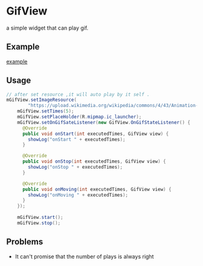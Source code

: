 # GifView
a simple widget that can play gif.

## Example
[example](gif/example.gif)

## Usage
```java
// after set resource ,it will auto play by it self .
mGifView.setImageResource(
        "https://upload.wikimedia.org/wikipedia/commons/4/43/Animation-battery_Android_8.gif");
    mGifView.setTimes(5);
    mGifView.setPlaceHolder(R.mipmap.ic_launcher);
    mGifView.setOnGifSateListener(new GifView.OnGifStateListener() {
      @Override
      public void onStart(int executedTimes, GifView view) {
        showLog("onStart " + executedTimes);
      }

      @Override
      public void onStop(int executedTimes, GifView view) {
        showLog("onStop " + executedTimes);
      }

      @Override
      public void onMoving(int executedTimes, GifView view) {
        showLog("onMoving " + executedTimes);
      }
    });
    
    mGifView.start();
    mGifView.stop();
```

## Problems
- It can't promise that the number of plays is always right